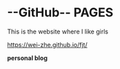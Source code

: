 # --GitHub-- PAGES

This is the website where I like girls

https://wei-zhe.github.io/fjt/

**personal blog**
